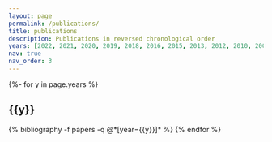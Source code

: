 ```yaml
---
layout: page
permalink: /publications/
title: publications
description: Publications in reversed chronological order
years: [2022, 2021, 2020, 2019, 2018, 2016, 2015, 2013, 2012, 2010, 2009, 2006]
nav: true
nav_order: 3
---
```

<!-- _pages/publications.md -->
<div class="publications">

{%- for y in page.years %}
  <h2 class="year">{{y}}</h2>
  {% bibliography -f papers -q @*[year={{y}}]* %}
{% endfor %}

</div>
